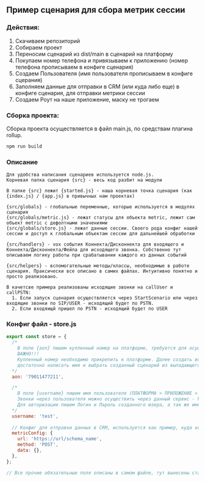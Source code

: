 ## Пример сценария для сбора метрик сессии

### Действия:
1. Скачиваем репозиторий
2. Собираем проект
3. Переносим сценарий из dist/main в сценарий на платформу
4. Покупаем номер телефона и привязываем к приложению (номер телефона прописываем в конфиге сценария)
5. Создаем Пользователя (имя пользователя прописываем в конфиге сцерания)
6. Заполняем данные для отправки в CRM (или куда либо еще) в конфиге сценария, для отправки метрики сессии
7. Создаем Роут на наше приложение, маску не трогаем

### Сборка проекта:
Сборка проекта осуществляется в файл main.js, по средствам плагина rollup.
```sh
npm run build
```

### Описание
```
Для удобства написания сценариев используется node.js.
Корневая папка сценария {src} - весь код разбит на модули

В папке {src} лежит {started.js} - наша корневая точка сценария (как {index.js} / {app.js} в привычных нам проектах)

{src/globals} - глобальные переменные, которые используется в модулях сценария
{src/globals/metric.js} - лежат статусы для объекта metric, лежит сам объект metric с дефолтными значениями
{src/globals/store.js} - лежат данные сессии. Своего рода конфиг нашей сессии и доступ к глобальным объектам сессии для дальнейшей обработки

{src/handlers} - vox события Коннекта/Дисконнекта для входящего и Коннекта/Дисконнекта/Фейла для исходящего звонка. Собственно тут описываем логику работы при срабатывании каждого из данных событий

{src/helpers} - вспомогательные методы/классы, необходимые в работе сценария. Праксически все описано в самих файлах. Интуитивно понятно и просто реализовано.

В качетсве примера реализованы исходящие звонки на callUser и callPSTN:
  1. Если запуск сценария осуществляется через StartScenario или через входящие звонки по SIP/USER - исходящий будет по PSTN. 
  2. Если входяищй пришел по PSTN - исходящий будет по USER
```

### Конфиг файл - store.js
```js
export const store = {
  /*
    В поле {aon} пишем купленный номер на платформе, требуется для осуществления звонков по ПСТН. 
    ВАЖНО!!! 
    Купленный номер необходимо прикрепить к платформе. Далее создать во вкладке Роутинга Роут на сценарий, 
    достаточно написать имя и выбрать созданный сценарий из выпадающего списка. Маску трогать не нужно!
  */
  aon: '79011477211',

  /*
    В поле {username} пишем имя пользователя (ПЛАТФОРМА > ПРИЛОЖЕНИЕ > ПОЛЬЗОВАТЕЛИ). 
    Звонки через пользователя можно осуществить через данный сервис - https://phone.voximplant.com/
    Для авторизации пишем Логин и Пароль созданного юзера, а так же имя Приложения и Аккаунта, на котором создан пользователь и лежит сценарий
  */
  username: 'test',
  
  // Конфиг для отправки данных в CRM, используется как пример, куда хотим отправить, какой метод. Поле {data} не заполняем в конфиге!!!
  metricConfig: {
    url: 'https://url/schema_name',
    method: 'POST',
    data: {},
  },
};

// Все прочие обязательные поля описаны в самом файле, тут вынесены статические данные, которые необходимо заполнить руками!
```
